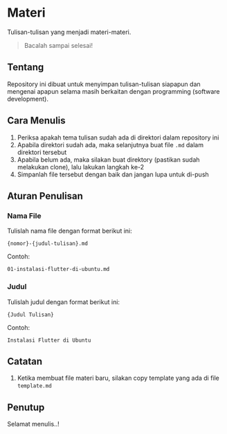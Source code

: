 # Materi
Tulisan-tulisan yang menjadi materi-materi.

> Bacalah sampai selesai!

## Tentang
Repository ini dibuat untuk menyimpan tulisan-tulisan siapapun dan mengenai apapun
selama masih berkaitan dengan programming (software development).

## Cara Menulis
1. Periksa apakah tema tulisan sudah ada di direktori dalam repository ini
2. Apabila direktori sudah ada, maka selanjutnya buat file `.md` dalam direktori tersebut
3. Apabila belum ada, maka silakan buat direktory (pastikan sudah melakukan clone), lalu lakukan langkah ke-2
4. Simpanlah file tersebut dengan baik dan jangan lupa untuk di-push

## Aturan Penulisan
### Nama File
Tulislah nama file dengan format berikut ini:

`{nomor}-{judul-tulisan}.md`

Contoh:

`01-instalasi-flutter-di-ubuntu.md`

### Judul
Tulislah judul dengan format berikut ini:

`{Judul Tulisan}`

Contoh:

`Instalasi Flutter di Ubuntu`

## Catatan
1. Ketika membuat file materi baru, silakan copy template yang ada di file `template.md`

## Penutup
Selamat menulis..!
